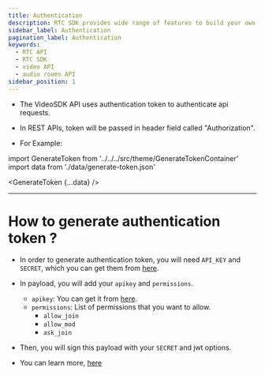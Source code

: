 ```yaml
---
title: Authentication
description: RTC SDK provides wide range of features to build your own custom video chat application without worrying about performance issues and scaling.
sidebar_label: Authentication
pagination_label: Authentication
keywords:
  - RTC API
  - RTC SDK
  - video API
  - audio rooms API
sidebar_position: 1
---
```


- The VideoSDK API uses authentication token to authenticate api requests.

- In REST APIs, token will be passed in header field called "Authorization".

- For Example:

import GenerateToken from '../../../src/theme/GenerateTokenContainer'
import data from './data/generate-token.json'

<GenerateToken
{...data}
/>

---

# How to generate authentication token ?

- In order to generate authentication token, you will need `API_KEY` and `SECRET`, which you can get them from [here](https://app.videosdk.live/api-keys).

- In payload, you will add your `apikey` and `permissions`.

  - `apikey`: You can get it from [here](https://app.videosdk.live/api-keys).
  - `permissions`: List of permissions that you want to allow.
    - `allow_join`
    - `allow_mod`
    - `ask_join`

- Then, you will sign this payload with your `SECRET` and jwt options.

- You can learn more, [here](https://jwt.io/introduction)
